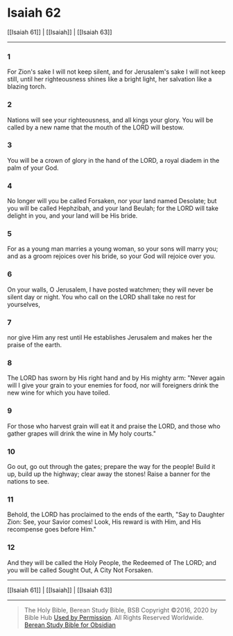 # Isaiah 62

[[Isaiah 61]] | [[Isaiah]] | [[Isaiah 63]]

---

### 1
For Zion's sake I will not keep silent, and for Jerusalem's sake I will not keep still, until her righteousness shines like a bright light, her salvation like a blazing torch.

### 2
Nations will see your righteousness, and all kings your glory. You will be called by a new name that the mouth of the LORD will bestow.

### 3
You will be a crown of glory in the hand of the LORD, a royal diadem in the palm of your God.

### 4
No longer will you be called Forsaken, nor your land named Desolate; but you will be called Hephzibah, and your land Beulah; for the LORD will take delight in you, and your land will be His bride.

### 5
For as a young man marries a young woman, so your sons will marry you; and as a groom rejoices over his bride, so your God will rejoice over you.

### 6
On your walls, O Jerusalem, I have posted watchmen; they will never be silent day or night. You who call on the LORD shall take no rest for yourselves,

### 7
nor give Him any rest until He establishes Jerusalem and makes her the praise of the earth.

### 8
The LORD has sworn by His right hand and by His mighty arm: "Never again will I give your grain to your enemies for food, nor will foreigners drink the new wine for which you have toiled.

### 9
For those who harvest grain will eat it and praise the LORD, and those who gather grapes will drink the wine in My holy courts."

### 10
Go out, go out through the gates; prepare the way for the people! Build it up, build up the highway; clear away the stones! Raise a banner for the nations to see.

### 11
Behold, the LORD has proclaimed to the ends of the earth, "Say to Daughter Zion: See, your Savior comes! Look, His reward is with Him, and His recompense goes before Him."

### 12
And they will be called the Holy People, the Redeemed of The LORD; and you will be called Sought Out, A City Not Forsaken.

---

[[Isaiah 61]] | [[Isaiah]] | [[Isaiah 63]]

---

> The Holy Bible, Berean Study Bible, BSB
> Copyright &copy;2016, 2020 by Bible Hub
> [Used by Permission](https://berean.bible/terms.htm). All Rights Reserved Worldwide.
> [Berean Study Bible for Obsidian](https://github.com/gapmiss/berean-study-bible-for-obsidian)</small>

